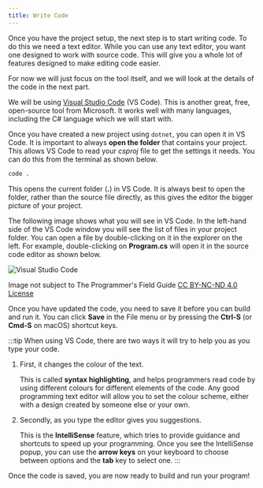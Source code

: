 ```yaml
---
title: Write Code
---
```


Once you have the project setup, the next step is to start writing code. To do this we need a text editor. While you can use any text editor, you want one designed to work with source code. This will give you a whole lot of features designed to make editing code easier.

For now we will just focus on the tool itself, and we will look at the details of the code in the next part.

We will be using [Visual Studio Code](https://code.visualstudio.com) (VS Code). This is another great, free, open-source tool from Microsoft. It works well with many languages, including the C# language which we will start with.

Once you have created a new project using `dotnet`, you can open it in VS Code. It is important to always **open the folder** that contains your project. This allows VS Code to read your *csproj* file to get the settings it needs. You can do this from the terminal as shown below.

```sh
code .
```

This opens the current folder (**.**) in VS Code. It is always best to open the folder, rather than the source file directly, as this gives the editor the bigger picture of your project.

The following image shows what you will see in VS Code. In the left-hand side of the VS Code window you will see the list of files in your project folder. You can open a file by double-clicking on it in the explorer on the left. For example, double-clicking on **Program.cs** will open it in the source code editor as shown below.

![Visual Studio Code](../2-put-together/images/vscode-cli-hello-world-output.png)
<div class="caption">Image not subject to The Programmer's Field Guide <a href="https://creativecommons.org/licenses/by-nc-nd/4.0/">CC BY-NC-ND 4.0 License</a></div>

Once you have updated the code, you need to save it before you can build and run it. You can click **Save** in the File menu or by pressing the **Ctrl-S** (or **Cmd-S** on macOS) shortcut keys.

:::tip
When using VS Code, there are two ways it will try to help you as you type your code.

1. First, it changes the colour of the text.

    This is called **syntax highlighting**, and helps programmers read code by using different colours for different elements of the code.
    Any good programming text editor will allow you to set the colour scheme, either with a design created by someone else or your own.

2. Secondly, as you type the editor gives you suggestions.

    This is the **IntelliSense** feature, which tries to provide guidance and shortcuts to speed up your programming.
    Once you see the IntelliSense popup, you can use the **arrow keys** on your keyboard to choose between options and the **tab** key to select one.
:::

Once the code is saved, you are now ready to build and run your program!
